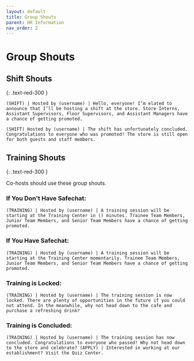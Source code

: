 ```yaml
---
layout: default
title: Group Shouts
parent: HR Information
nav_order: 2
---
```


# Group Shouts 

## Shift Shouts
{: .text-red-300 }

~~~
(SHIFT) | Hosted by (username) | Hello, everyone! I’m elated to announce that I’ll be hosting a shift at the store. Store Interns, Assistant Supervisors, Floor Supervisors, and Assistant Managers have a chance of getting promoted. 
~~~

```
(SHIFT) Hosted by (username) | The shift has unfortunately concluded. Congratulations to everyone who was promoted! The store is still open for both guests and staff members.
```

## Training Shouts
{: .text-red-300 }

Co-hosts should use these group shouts.

### If You Don't Have Safechat:
```
(TRAINING) | Hosted by (username) | A training session will be starting at the Training Center in () minutes. Trainee Team Members, Junior Team Members, and Senior Team Members have a chance of getting promoted.
```

### If You Have Safechat:
```
(TRAINING) | Hosted by (username) | A training session will be starting at the Training Center momentarily. Trainee Team Members, Junior Team Members, and Senior Team Members have a chance of getting promoted.
```

### Training is Locked:
```
(TRAINING) | Hosted by (username) | The training session is now locked. There are plenty of opportunities in the future if you could not attend. In the meanwhile, why not head down to the cafe and purchase a refreshing drink?
```
### Training is Concluded:
```
(TRAINING) | Hosted by (username) | The training session has now concluded. Congratulations to everyone who passed! Why not head down to the store and celebrate? (APPLY) | Interested in working at our establishment? Visit the Quiz Center.
```
